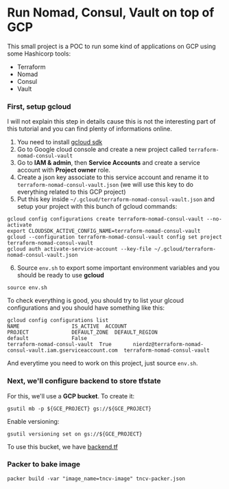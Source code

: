 # Run Nomad, Consul, Vault on top of GCP

This small project is a POC to run some kind of applications on GCP using some Hashicorp tools:

- Terraform
- Nomad
- Consul
- Vault

### First, setup gcloud

I will not explain this step in details cause this is not the interesting part of this tutorial and you can find plenty of informations online.

1. You need to install [gcloud sdk](https://cloud.google.com/sdk/install)
2. Go to Google cloud console and create a new project called `terraform-nomad-consul-vault`
3. Go to **IAM & admin**, then **Service Accounts** and create a service account with **Project owner** role.
4. Create a json key associate to this service account and rename it to `terraform-nomad-consul-vault.json` (we will use this key to do everything related to this GCP project)
5. Put this key inside `~/.gcloud/terraform-nomad-consul-vault.json` and setup your project with this bunch of gcloud commands:
```
gcloud config configurations create terraform-nomad-consul-vault --no-activate
export CLOUDSDK_ACTIVE_CONFIG_NAME=terraform-nomad-consul-vault
gcloud --configuration terraform-nomad-consul-vault config set project terraform-nomad-consul-vault
gcloud auth activate-service-account --key-file ~/.gcloud/terraform-nomad-consul-vault.json
```
6. Source `env.sh` to export some important environment variables and you should be ready to use **gcloud**
```
source env.sh
```

To check everything is good, you should try to list your glcoud configurations and you should have something like this:
```
gcloud config configurations list
NAME                 IS_ACTIVE  ACCOUNT                                             PROJECT              DEFAULT_ZONE  DEFAULT_REGION
default              False
terraform-nomad-consul-vault  True       nierdz@terraform-nomad-consul-vault.iam.gserviceaccount.com  terraform-nomad-consul-vault
```

And everytime you need to work on this project, just source `env.sh`.

### Next, we'll configure backend to store tfstate

For this, we'll use a **GCP bucket**. To create it:
```
gsutil mb -p ${GCE_PROJECT} gs://${GCE_PROJECT}
```

Enable versioning:
```
gsutil versioning set on gs://${GCE_PROJECT}
```

To use this bucket, we have [backend.tf](backend.tf)

### Packer to bake image
```
packer build -var "image_name=tncv-image" tncv-packer.json
```
